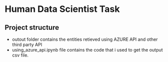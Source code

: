 # Human Data Scientist Task

## Project structure
- outout folder contains the entities retieved using AZURE API and other third party API
- using_azure_api.ipynb file contains the code that i used to get the output csv file.
